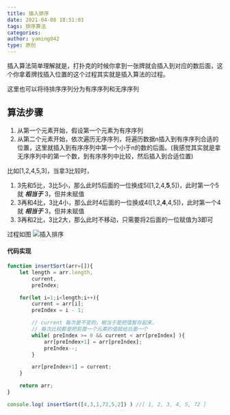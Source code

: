 ```yaml
---
title: 插入排序
date: 2021-04-08 18:51:03
tags: 排序算法
categories:
author: yaming042
type: 原创
---
```


插入算法简单理解就是，打扑克的时候你拿到一张牌就会插入到对应的数后面，这个你拿着牌找插入位置的这个过程其实就是插入算法的过程。

这里也可以将待排序序列分为有序序列和无序序列

## 算法步骤
1. 从第一个元素开始，假设第一个元素为有序序列
2. 从第二个元素开始，依次遍历无序序列，将遍历数据n插入到有序序列合适的位置，这里就插入到有序序列中第一个小于n的数的后面。(我感觉其实就是拿无序序列中的第一个数，到有序序列中比较，然后插入到合适位置)

比如[1,2,4,5,3]，当拿3比较时，
1. 3先和5比，3比5小，那么此时5后面的一位换成5([1,2,4,**5**,5])，此时第一个5就 ***相当于*** 3，但并未赋值
2. 3再和4比，3比4小，那么此时4后面的一位换成4([1,2,**4**,4,5])，此时第一个4就 ***相当于*** 3，但并未赋值
3. 3再和2比，3比2大，那么此时不移动，只需要将2后面的一位赋值为3即可

过程如图
![插入排序](sort.gif)


#### 代码实现
```javascript
function insertSort(arr=[]){
    let length = arr.length,
        current,
        preIndex;

    for(let i=1;i<length;i++){
        current = arr[i];
        preIndex = i - 1;

        // current 每次是不变的，相当于是把值暂存起来，
        // 每次比较都是把前面一个元素的值赋给后面一个
        while( preIndex >= 0 && current < arr[preIndex] ){
            arr[preIndex+1] = arr[preIndex];
            preIndex--;
        }

        arr[preIndex+1] = current;
    }

    return arr;
}

console.log( insertSort([4,3,1,72,5,2]) ) //[ 1, 2, 3, 4, 5, 72 ]

```